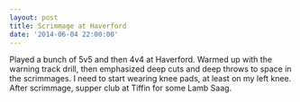 ```yaml
---
layout: post
title: Scrimmage at Haverford
date: '2014-06-04 22:00:00'
---
```


Played a bunch of 5v5 and then 4v4 at Haverford. Warmed up with the warning track drill, then emphasized deep cuts and deep throws to space in the scrimmages. I need to start wearing knee pads, at least on my left knee. After scrimmage, supper club at Tiffin for some Lamb Saag.
